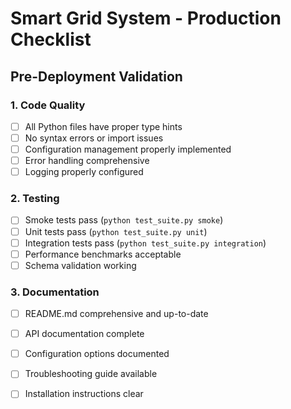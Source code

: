 # Smart Grid System - Production Checklist

## Pre-Deployment Validation

### 1. Code Quality
- [ ] All Python files have proper type hints
- [ ] No syntax errors or import issues
- [ ] Configuration management properly implemented
- [ ] Error handling comprehensive
- [ ] Logging properly configured

### 2. Testing
- [ ] Smoke tests pass (`python test_suite.py smoke`)
- [ ] Unit tests pass (`python test_suite.py unit`)
- [ ] Integration tests pass (`python test_suite.py integration`)
- [ ] Performance benchmarks acceptable
- [ ] Schema validation working

### 3. Documentation
- [ ] README.md comprehensive and up-to-date
- [ ] API documentation complete
- [ ] Configuration options documented
- [ ] Troubleshooting guide available
- [ ] Installation instructions clear


